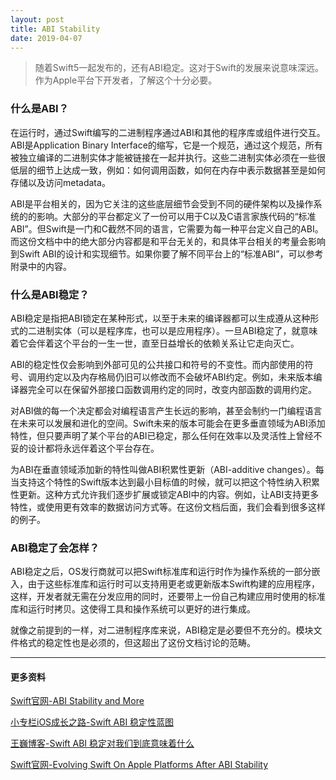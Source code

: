 ```yaml
---
layout: post
title: ABI Stability
date: 2019-04-07
---
```



> 随着Swift5一起发布的，还有ABI稳定。这对于Swift的发展来说意味深远。作为Apple平台下开发者，了解这个十分必要。

### 什么是ABI？
在运行时，通过Swift编写的二进制程序通过ABI和其他的程序库或组件进行交互。ABI是Application Binary Interface的缩写，它是一个规范，通过这个规范，所有被独立编译的二进制实体才能被链接在一起并执行。这些二进制实体必须在一些很低层的细节上达成一致，例如：如何调用函数，如何在内存中表示数据甚至是如何存储以及访问metadata。

ABI是平台相关的，因为它关注的这些底层细节会受到不同的硬件架构以及操作系统的的影响。大部分的平台都定义了一份可以用于C以及C语言家族代码的“标准ABI”。但Swift是一门和C截然不同的语言，它需要为每一种平台定义自己的ABI。而这份文档中中的绝大部分内容都是和平台无关的，和具体平台相关的考量会影响到Swift ABI的设计和实现细节。如果你要了解不同平台上的“标准ABI”，可以参考附录中的内容。

### 什么是ABI稳定？
ABI稳定是指把ABI锁定在某种形式，以至于未来的编译器都可以生成遵从这种形式的二进制实体（可以是程序库，也可以是应用程序）。一旦ABI稳定了，就意味着它会伴着这个平台的一生一世，直至日益增长的依赖关系让它走向灭亡。

ABI的稳定性仅会影响到外部可见的公共接口和符号的不变性。而内部使用的符号、调用约定以及内存格局仍旧可以修改而不会破坏ABI约定。例如，未来版本编译器完全可以在保留外部接口函数调用约定的同时，改变内部函数的调用约定。

对ABI做的每一个决定都会对编程语言产生长远的影响，甚至会制约一门编程语言在未来可以发展和进化的空间。Swift未来的版本可能会在更多垂直领域为ABI添加特性，但只要声明了某个平台的ABI已稳定，那么任何在效率以及灵活性上曾经不妥的设计都将永远伴着这个平台存在。

为ABI在垂直领域添加新的特性叫做ABI积累性更新（ABI-additive changes）。每当支持这个特性的Swift版本达到最小目标值的时候，就可以把这个特性纳入积累性更新。这种方式允许我们逐步扩展或锁定ABI中的内容。例如，让ABI支持更多特性，或使用更有效率的数据访问方式等。在这份文档后面，我们会看到很多这样的例子。

### ABI稳定了会怎样？
ABI稳定之后，OS发行商就可以把Swift标准库和运行时作为操作系统的一部分嵌入，由于这些标准库和运行时可以支持用更老或更新版本Swift构建的应用程序，这样，开发者就无需在分发应用的同时，还要带上一份自己构建应用时使用的标准库和运行时拷贝。这使得工具和操作系统可以更好的进行集成。

就像之前提到的一样，对二进制程序库来说，ABI稳定是必要但不充分的。模块文件格式的稳定性也是必须的，但这超出了这份文档讨论的范畴。

----

#### 更多资料
[Swift官网-ABI Stability and More](https://swift.org/blog/abi-stability-and-more/)

[小专栏iOS成长之路-Swift ABI 稳定性蓝图](https://xiaozhuanlan.com/topic/0195376248)

[王巍博客-Swift ABI 稳定对我们到底意味着什么](https://onevcat.com/2019/02/swift-abi/)

[Swift官网-Evolving Swift On Apple Platforms After ABI Stability](https://swift.org/blog/abi-stability-and-apple/)


